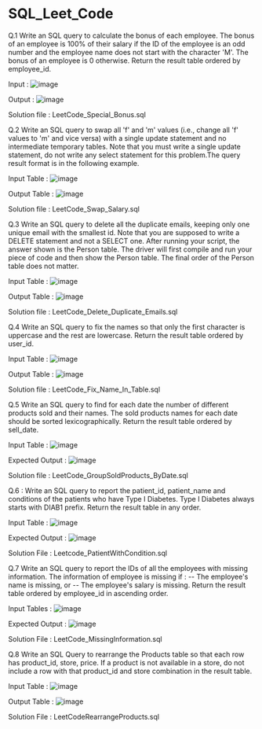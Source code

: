# SQL_Leet_Code

Q.1 Write an SQL query to calculate the bonus of each employee. The bonus of an employee is 100% of their salary if the ID of the employee is an odd number 
and the employee name does not start with the character 'M'. The bonus of an employee is 0 otherwise. Return the result table ordered by employee_id.

Input : ![image](https://user-images.githubusercontent.com/72154374/216803307-cf11ffea-7101-40c7-ae71-2985929017a8.png)

Output : ![image](https://user-images.githubusercontent.com/72154374/216803326-dbad9e5a-df7a-419f-b1da-849ec738823e.png)

Solution file : LeetCode_Special_Bonus.sql

Q.2 Write an SQL query to swap all 'f' and 'm' values (i.e., change all 'f' values to 'm' and vice versa) with a single update statement and no intermediate temporary tables. Note that you must write a single update statement, do not write any select statement for this problem.The query result format is in the following example.

Input Table : ![image](https://user-images.githubusercontent.com/72154374/216805574-4e9b6ec1-3229-40a1-b191-d778c7812917.png)

Output Table : ![image](https://user-images.githubusercontent.com/72154374/216805592-443aa39f-6112-45b5-96cd-997de6536cd2.png)

Solution file : LeetCode_Swap_Salary.sql

Q.3 Write an SQL query to delete all the duplicate emails, keeping only one unique email with the smallest id. Note that you are supposed to write a
DELETE statement and not a SELECT one. After running your script, the answer shown is the Person table. The driver will first compile and run your piece of code 
and then show the Person table. The final order of the Person table does not matter.

Input Table : ![image](https://user-images.githubusercontent.com/72154374/216886668-faa99194-d9a6-437d-988d-5131c7859278.png)

Output Table : ![image](https://user-images.githubusercontent.com/72154374/216886736-332669d1-b19c-4ffe-acc7-1e2684618558.png)

Solution file : LeetCode_Delete_Duplicate_Emails.sql

Q.4 Write an SQL query to fix the names so that only the first character is uppercase and the rest are lowercase. Return the result table ordered by user_id.

Input Table : ![image](https://user-images.githubusercontent.com/72154374/216889523-a7b9bab3-09f2-4761-ab9c-9e9f214479c0.png)

Output Table : ![image](https://user-images.githubusercontent.com/72154374/216889568-8b4bd554-5362-4271-b4c1-a1cba41f0321.png)

Solution file : LeetCode_Fix_Name_In_Table.sql

Q.5 Write an SQL query to find for each date the number of different products sold and their names. The sold products names for each date should be sorted lexicographically. Return the result table ordered by sell_date.

Input Table : ![image](https://user-images.githubusercontent.com/72154374/220033901-9e7ee0cc-8fd1-4f73-9957-9e97c415416d.png)

Expected Output : ![image](https://user-images.githubusercontent.com/72154374/220034057-06cdc02e-39f4-43ac-874c-5dc3c783f3c9.png)

Solution file : LeetCode_GroupSoldProducts_ByDate.sql

Q.6 : Write an SQL query to report the patient_id, patient_name and conditions of the patients who have Type I Diabetes. Type I Diabetes always starts with DIAB1 prefix. Return the result table in any order.

Input Table : ![image](https://user-images.githubusercontent.com/72154374/220038444-876ce277-9367-4ead-a5f0-98b3d4e7b2cb.png)

Expected Output : ![image](https://user-images.githubusercontent.com/72154374/220038559-229fe1e0-d60e-411c-80a3-77e61a18d961.png)

Solution File : Leetcode_PatientWithCondition.sql

Q.7 Write an SQL query to report the IDs of all the employees with missing information. The information of employee is missing if : 
-- The employee's name is missing, or
-- The employee's salary is missing.
Return the result table ordered by employee_id in ascending order.

Input Tables : ![image](https://user-images.githubusercontent.com/72154374/220256434-66318084-8ec2-422e-bb43-1d67eb514ca2.png)

Expected Output : ![image](https://user-images.githubusercontent.com/72154374/220256505-e5c59795-e897-42a0-9316-77d942c650f7.png)

Solution File : LeetCode_MissingInformation.sql

Q.8 Write an SQL Query to rearrange the Products table so that each row has product_id, store, price. If a product is not available in a store, do not include a row with that product_id and store combination in the result table.

Input Table : ![image](https://user-images.githubusercontent.com/72154374/220260026-a5339340-22e3-4a3a-9b7c-fa74ac197e9e.png)

Output Table : ![image](https://user-images.githubusercontent.com/72154374/220259975-756fd7b6-fa7e-4a0e-84fd-b7ad1a0f4fd0.png)

Solution File : LeetCodeRearrangeProducts.sql

